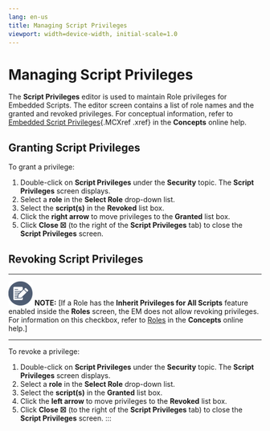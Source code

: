 ```yaml
---
lang: en-us
title: Managing Script Privileges
viewport: width=device-width, initial-scale=1.0
---
```


#  Managing Script Privileges

The **Script Privileges** editor is used to maintain Role privileges for
Embedded Scripts. The editor screen contains a list of role names and
the granted and revoked privileges. For conceptual information, refer to
[Embedded Script Privileges](../../Concepts/Embedded-Script-Privileges.md){.MCXref
.xref} in the **Concepts** online help.

## Granting Script Privileges

To grant a privilege:

1.  Double-click on **Script Privileges** under the **Security** topic.
    The **Script Privileges** screen displays.
2.  Select a **role** in the **Select Role** drop-down list.
3.  Select the **script(s)** in the **Revoked** list box.
4.  Click the **right arrow** to move privileges to the **Granted** list
    box.
5.  Click **Close ☒** (to the right of the **Script Privileges** tab) to
    close the **Script Privileges** screen.

## Revoking Script Privileges

  -------------------------------------------------------------------------------------------------------------------------------- -------------------------------------------------------------------------------------------------------------------------------------------------------------------------------------------------------------------------------------------------------------------------------------------------------
  ![White pencil/paper icon on gray circular background](../../../Resources/Images/note-icon(48x48).png "Note icon")   **NOTE:** [If a Role has the **Inherit Privileges for All Scripts** feature enabled inside the **Roles** screen, the EM does not allow revoking privileges. For information on this checkbox, refer to [Roles](../../Concepts/Roles.md) in the **Concepts** online help.]
  -------------------------------------------------------------------------------------------------------------------------------- -------------------------------------------------------------------------------------------------------------------------------------------------------------------------------------------------------------------------------------------------------------------------------------------------------

To revoke a privilege:

1.  Double-click on **Script Privileges** under the **Security** topic.
    The **Script Privileges** screen displays.
2.  Select a **role** in the **Select Role** drop-down list.
3.  Select the **script(s)** in the **Granted** list box.
4.  Click the **left arrow** to move privileges to the **Revoked** list
    box.
5.  Click **Close ☒** (to the right of the **Script Privileges** tab) to
    close the **Script Privileges** screen.
:::

 

